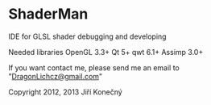 ShaderMan
=========

IDE for GLSL shader debugging and developing

Needed libraries 
OpenGL 3.3+
Qt 5+
qwt 6.1+
Assimp 3.0+

If you want contact me, please send me an email to "DragonLichcz@gmail.com"

Copyright 2012, 2013 Jiří Konečný
